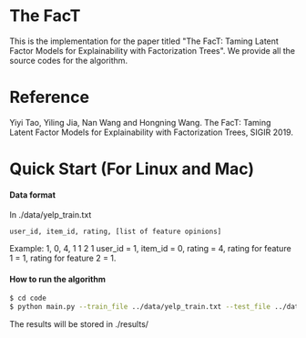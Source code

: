 # The FacT

This is the implementation for the paper titled "The FacT: Taming Latent Factor Models for Explainability with Factorization Trees". We provide all the source codes for the algorithm.

# Reference
Yiyi Tao, Yiling Jia, Nan Wang and Hongning Wang. The FacT: Taming Latent Factor Models for Explainability with Factorization Trees, SIGIR 2019.

# Quick Start (For Linux and Mac)
#### Data format
In ./data/yelp_train.txt
```
user_id, item_id, rating, [list of feature opinions]
```
Example:
1, 0, 4, 1 1 2 1
user_id = 1, item_id = 0, rating = 4, rating for feature 1 = 1, rating for feature 2 = 1.

#### How to run the algorithm
```sh
$ cd code
$ python main.py --train_file ../data/yelp_train.txt --test_file ../data/yelp_test.txt --num_dim 20 --max_depth 6
```
The results will be stored in ./results/